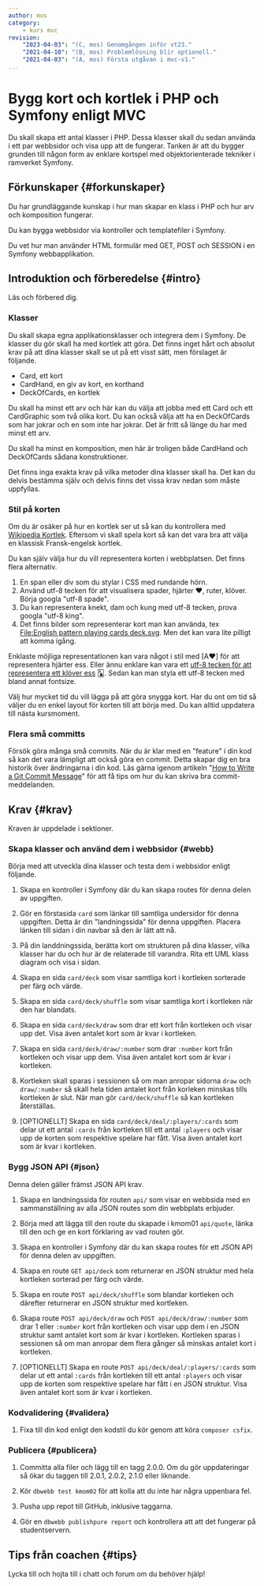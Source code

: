```yaml
---
author: mos
category:
    - kurs mvc
revision:
    "2023-04-03": "(C, mos) Genomgången inför vt23."
    "2021-04-10": "(B, mos) Problemlösning blir optionell."
    "2021-04-03": "(A, mos) Första utgåvan i mvc-v1."
...
```

Bygg kort och kortlek i PHP och Symfony enligt MVC
===================================

Du skall skapa ett antal klasser i PHP. Dessa klasser skall du sedan använda i ett par webbsidor och visa upp att de fungerar. Tanken är att du bygger grunden till någon form av enklare kortspel med objektorienterade tekniker i ramverket Symfony.

<!--more-->



Förkunskaper {#forkunskaper}
-----------------------

Du har grundläggande kunskap i hur man skapar en klass i PHP och hur arv och komposition fungerar.

Du kan bygga webbsidor via kontroller och templatefiler i Symfony.

Du vet hur man använder HTML formulär med GET, POST och SESSION i en Symfony webbapplikation.



Introduktion och förberedelse {#intro}
-----------------------

Läs och förbered dig.



### Klasser 

Du skall skapa egna applikationsklasser och integrera dem i Symfony. De klasser du gör skall ha med kortlek att göra. Det finns inget hårt och absolut krav på att dina klasser skall se ut på ett visst sätt, men förslaget är följande.

* Card, ett kort
* CardHand, en giv av kort, en korthand
* DeckOfCards, en kortlek

Du skall ha minst ett arv och här kan du välja att jobba med ett Card och ett CardGraphic som två olika kort. Du kan också välja att ha en DeckOfCards som har jokrar och en som inte har jokrar. Det är fritt så länge du har med minst ett arv.

Du skall ha minst en komposition, men här är troligen både CardHand och DeckOfCards sådana konstruktioner.

Det finns inga exakta krav på vilka metoder dina klasser skall ha. Det kan du delvis bestämma själv och delvis finns det vissa krav nedan som måste uppfyllas.



### Stil på korten

Om du är osäker på hur en kortlek ser ut så kan du kontrollera med [Wikipedia Kortlek](https://sv.wikipedia.org/wiki/Kortlek). Eftersom vi skall spela kort så kan det vara bra att välja en klassisk Fransk-engelsk kortlek.

Du kan själv välja hur du vill representera korten i webbplatsen. Det finns flera alternativ.

1. En span eller div som du stylar i CSS med rundande hörn.
1. Använd utf-8 tecken för att visualisera spader, hjärter ♥, ruter, klöver. Börja googla "utf-8 spade".
1. Du kan representera knekt, dam och kung med utf-8 tecken, prova googla "utf-8 king".
1. Det finns bilder som representerar kort man kan använda, tex [File:English pattern playing cards deck.svg](https://commons.wikimedia.org/wiki/File:English_pattern_playing_cards_deck.svg). Men det kan vara lite pilligt att komma igång.

Enklaste möjliga representationen kan vara något i stil med [A♥] för att representera hjärter ess. Eller ännu enklare kan vara ett [utf-8 tecken för att representera ett klöver ess](https://www.compart.com/en/unicode/U+1F0D1) 🃑. Sedan kan man styla ett utf-8 tecken med bland annat fontsize.

Välj hur mycket tid du vill lägga på att göra snygga kort. Har du ont om tid så väljer du en enkel layout för korten till att börja med. Du kan alltid uppdatera till nästa kursmoment.



### Flera små committs

Försök göra många små commits. När du är klar med en "feature" i din kod så kan det vara lämpligt att också göra en commit. Detta skapar dig en bra historik över ändringarna i din kod. Läs gärna igenom artikeln "[How to Write a Git Commit Message](https://cbea.ms/git-commit/)" för att få tips om hur du kan skriva bra commit-meddelanden.



Krav {#krav}
-----------------------

Kraven är uppdelade i sektioner.

<!--
TODO

* Kortlek med Joker?

* Påminn om att sessionen måste initieras med en kortlek, även om man klickar direkt på en route som är beroende av det.

* Lägg till om POST/GET på json routes som uppdaterar state.

-->

### Skapa klasser och använd dem i webbsidor {#webb}

Börja med att utveckla dina klasser och testa dem i webbsidor enligt följande.

1. Skapa en kontroller i Symfony där du kan skapa routes för denna delen av uppgiften.

1. Gör en förstasida `card` som länkar till samtliga undersidor för denna uppgiften. Detta är din "landningssida" för denna uppgiften. Placera länken till sidan i din navbar så den är lätt att nå.

1. På din landdningssida, berätta kort om strukturen på dina klasser, vilka klasser har du och hur är de relaterade till varandra. Rita ett UML klass diagram och visa i sidan.

1. Skapa en sida `card/deck` som visar samtliga kort i kortleken sorterade per färg och värde.

1. Skapa en sida `card/deck/shuffle` som visar samtliga kort i kortleken när den har blandats.

1. Skapa en sida `card/deck/draw` som drar ett kort från kortleken och visar upp det. Visa även antalet kort som är kvar i kortleken.

1. Skapa en sida `card/deck/draw/:number` som drar `:number` kort från kortleken och visar upp dem. Visa även antalet kort som är kvar i kortleken.

1. Kortleken skall sparas i sessionen så om man anropar sidorna `draw` och `draw/:number` så skall hela tiden antalet kort från korleken minskas tills kortleken är slut. När man gör `card/deck/shuffle` så kan kortleken återställas.

1. [OPTIONELLT] Skapa en sida `card/deck/deal/:players/:cards` som delar ut ett antal `:cards` från kortleken till ett antal `:players` och visar upp de korten som respektive spelare har fått. Visa även antalet kort som är kvar i kortleken.



### Bygg JSON API {#json}

Denna delen gäller främst JSON API krav.

1. Skapa en landningssida för routen `api/` som visar en webbsida med en sammanställning av alla JSON routes som din webbplats erbjuder.

1. Börja med att lägga till den route du skapade i kmom01 `api/quote`, länka till den och ge en kort förklaring av vad routen gör.

1. Skapa en kontroller i Symfony där du kan skapa routes för ett JSON API för denna delen av uppgiften.

1. Skapa en route `GET api/deck` som returnerar en JSON struktur med hela kortleken sorterad per färg och värde.

1. Skapa en route `POST api/deck/shuffle` som blandar kortleken och därefter returnerar en JSON struktur med kortleken.

1. Skapa route `POST api/deck/draw` och `POST api/deck/draw/:number` som drar 1 eller `:number` kort från kortleken och visar upp dem i en JSON struktur samt antalet kort som är kvar i kortleken. Kortleken sparas i sessionen så om man anropar dem flera gånger så minskas antalet kort i kortleken.

1. [OPTIONELLT] Skapa en route `POST api/deck/deal/:players/:cards` som delar ut ett antal `:cards` från kortleken till ett antal `:players` och visar upp de korten som respektive spelare har fått i en JSON struktur. Visa även antalet kort som är kvar i kortleken.



### Kodvalidering {#validera}

1. Fixa till din kod enligt den kodstil du kör genom att köra `composer csfix`.



### Publicera {#publicera}

1. Committa alla filer och lägg till en tagg 2.0.0. Om du gör uppdateringar så ökar du taggen till 2.0.1, 2.0.2, 2.1.0 eller liknande.

1. Kör `dbwebb test kmom02` för att kolla att du inte har några uppenbara fel.

1. Pusha upp repot till GitHub, inklusive taggarna.

1. Gör en `dbwebb publishpure report` och kontrollera att att det fungerar på studentservern.



<!--
Extrauppgift {#extra}
-----------------------

Lös följande extrauppgifter om du har tid och lust.

-->



Tips från coachen {#tips}
-----------------------

Lycka till och hojta till i chatt och forum om du behöver hjälp!
